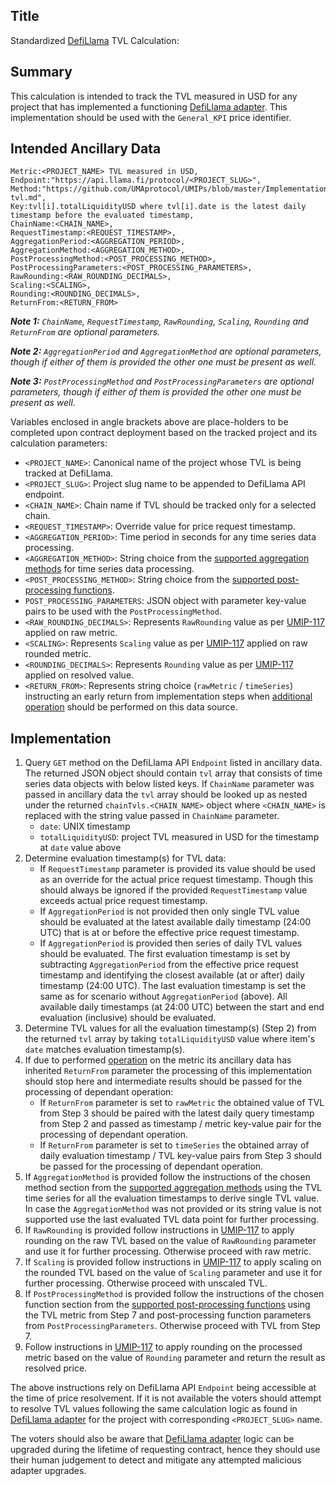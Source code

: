 ## Title

Standardized [DefiLlama](https://defillama.com/) TVL Calculation:

## Summary

This calculation is intended to track the TVL measured in USD for any project that has implemented a functioning [DefiLlama adapter](https://github.com/DefiLlama/DefiLlama-Adapters/tree/main/projects). This implementation should be used with the `General_KPI` price identifier.

## Intended Ancillary Data

```
Metric:<PROJECT_NAME> TVL measured in USD,
Endpoint:"https://api.llama.fi/protocol/<PROJECT_SLUG>",
Method:"https://github.com/UMAprotocol/UMIPs/blob/master/Implementations/defillama-tvl.md",
Key:tvl[i].totalLiquidityUSD where tvl[i].date is the latest daily timestamp before the evaluated timestamp,
ChainName:<CHAIN_NAME>,
RequestTimestamp:<REQUEST_TIMESTAMP>,
AggregationPeriod:<AGGREGATION_PERIOD>,
AggregationMethod:<AGGREGATION_METHOD>,
PostProcessingMethod:<POST_PROCESSING_METHOD>,
PostProcessingParameters:<POST_PROCESSING_PARAMETERS>,
RawRounding:<RAW_ROUNDING_DECIMALS>,
Scaling:<SCALING>,
Rounding:<ROUNDING_DECIMALS>,
ReturnFrom:<RETURN_FROM>
```

***Note 1:** `ChainName`, `RequestTimestamp`, `RawRounding`, `Scaling`, `Rounding` and `ReturnFrom` are optional parameters.*

***Note 2:** `AggregationPeriod` and `AggregationMethod` are optional parameters, though if either of them is provided the other one must be present as well.*

***Note 3:** `PostProcessingMethod` and `PostProcessingParameters` are optional parameters, though if either of them is provided the other one must be present as well.*

Variables enclosed in angle brackets above are place-holders to be completed upon contract deployment based on the tracked project and its calculation parameters:

- `<PROJECT_NAME>`: Canonical name of the project whose TVL is being tracked at DefiLlama.
- `<PROJECT_SLUG>`: Project slug name to be appended to DefiLlama API endpoint.
- `<CHAIN_NAME>`: Chain name if TVL should be tracked only for a selected chain.
- `<REQUEST_TIMESTAMP>`: Override value for price request timestamp.
- `<AGGREGATION_PERIOD>`: Time period in seconds for any time series data processing.
- `<AGGREGATION_METHOD>`: String choice from the [supported aggregation methods](https://github.com/UMAprotocol/UMIPs/blob/master/Implementations/aggregation-methods.md) for time series data processing.
- `<POST_PROCESSING_METHOD>`: String choice from the [supported post-processing functions](https://github.com/UMAprotocol/UMIPs/blob/master/Implementations/post-processing-functions.md).
- `POST_PROCESSING_PARAMETERS`: JSON object with parameter key-value pairs to be used with the `PostProcessingMethod`.
- `<RAW_ROUNDING_DECIMALS>`: Represents `RawRounding` value as per [UMIP-117](https://github.com/UMAprotocol/UMIPs/blob/master/UMIPs/umip-117.md) applied on raw metric.
- `<SCALING>`: Represents `Scaling` value as per [UMIP-117](https://github.com/UMAprotocol/UMIPs/blob/master/UMIPs/umip-117.md) applied on raw rounded metric.
- `<ROUNDING_DECIMALS>`: Represents `Rounding` value as per [UMIP-117](https://github.com/UMAprotocol/UMIPs/blob/master/UMIPs/umip-117.md) applied on resolved value.
- `<RETURN_FROM>`:  Represents string choice (`rawMetric` / `timeSeries`) instructing an early return from implementation steps when [additional operation](https://github.com/UMAprotocol/UMIPs/blob/master/Implementations/metric-operations.md) should be performed on this data source.


## Implementation

1. Query `GET` method on the DefiLlama API `Endpoint` listed in ancillary data. The returned JSON object should contain `tvl` array that consists of time series data objects with below listed keys. If `ChainName` parameter was passed in ancillary data the `tvl` array should be looked up as nested under the returned `chainTvls.<CHAIN_NAME>` object where `<CHAIN_NAME>` is replaced with the string value passed in `ChainName` parameter.
    - `date`: UNIX timestamp
    - `totalLiquidityUSD`: project TVL measured in USD for the timestamp at `date` value above
2. Determine evaluation timestamp(s) for TVL data:
    - If `RequestTimestamp` parameter is provided its value should be used as an override for the actual price request timestamp. Though this should always be ignored if the provided `RequestTimestamp` value exceeds actual price request timestamp.
    - If `AggregationPeriod` is not provided then only single TVL value should be evaluated at the latest available daily timestamp (24:00 UTC) that is at or before the effective price request timestamp.
    - If `AggregationPeriod` is provided then series of daily TVL values should be evaluated. The first evaluation timestamp is set by subtracting `AggregationPeriod` from the effective price request timestamp and identifying the closest available (at or after) daily timestamp (24:00 UTC). The last evaluation timestamp is set the same as for scenario without `AggregationPeriod` (above). All available daily timestamps (at 24:00 UTC) between the start and end evaluation (inclusive) should be evaluated.
3. Determine TVL values for all the evaluation timestamp(s) (Step 2) from the returned `tvl` array by taking `totalLiquidityUSD` value where item's `date` matches evaluation timestamp(s).
4. If due to performed [operation](https://github.com/UMAprotocol/UMIPs/blob/master/Implementations/metric-operations.md) on the metric its ancillary data has inherited `ReturnFrom` parameter the processing of this implementation should stop here and intermediate results should be passed for the processing of dependant operation:
    - If `ReturnFrom` parameter is set to `rawMetric` the obtained value of TVL from Step 3 should be paired with the latest daily query timestamp from Step 2 and passed as timestamp / metric key-value pair for the processing of dependant operation.
    - If `ReturnFrom` parameter is set to `timeSeries` the obtained array of daily evaluation timestamp / TVL key-value pairs from Step 3 should be passed for the processing of dependant operation.
5. If `AggregationMethod` is provided follow the instructions of the chosen method section from the [supported aggregation methods](https://github.com/UMAprotocol/UMIPs/blob/master/Implementations/aggregation-methods.md) using the TVL time series for all the evaluation timestamps to derive single TVL value. In case the `AggregationMethod` was not provided or its string value is not supported use the last evaluated TVL data point for further processing.
6. If `RawRounding` is provided follow instructions in [UMIP-117](https://github.com/UMAprotocol/UMIPs/blob/master/UMIPs/umip-117.md) to apply rounding on the raw TVL based on the value of `RawRounding` parameter and use it for further processing. Otherwise proceed with raw metric.
7. If `Scaling` is provided follow instructions in [UMIP-117](https://github.com/UMAprotocol/UMIPs/blob/master/UMIPs/umip-117.md) to apply scaling on the rounded TVL based on the value of `Scaling` parameter and use it for further processing. Otherwise proceed with unscaled TVL.
8. If `PostProcessingMethod` is provided follow the instructions of the chosen function section from the [supported post-processing functions](https://github.com/UMAprotocol/UMIPs/blob/master/Implementations/post-processing-functions.md) using the TVL metric from Step 7 and post-processing function parameters from `PostProcessingParameters`. Otherwise proceed with TVL from Step 7.
9. Follow instructions in [UMIP-117](https://github.com/UMAprotocol/UMIPs/blob/master/UMIPs/umip-117.md) to apply rounding on the processed metric based on the value of `Rounding` parameter and return the result as resolved price.

The above instructions rely on DefiLlama API `Endpoint` being accessible at the time of price resolvement. If it is not available the voters should attempt to resolve TVL values following the same calculation logic as found in [DefiLlama adapter](https://github.com/DefiLlama/DefiLlama-Adapters/tree/main/projects) for the project with corresponding `<PROJECT_SLUG>` name.

The voters should also be aware that [DefiLlama adapter](https://github.com/DefiLlama/DefiLlama-Adapters/tree/main/projects) logic can be upgraded during the lifetime of requesting contract, hence they should use their human judgement to detect and mitigate any attempted malicious adapter upgrades.
